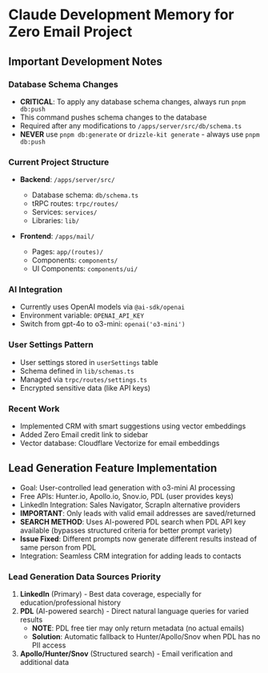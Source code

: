 # Claude Development Memory for Zero Email Project

## Important Development Notes

### Database Schema Changes
- **CRITICAL**: To apply any database schema changes, always run `pnpm db:push`
- This command pushes schema changes to the database
- Required after any modifications to `/apps/server/src/db/schema.ts`
- **NEVER** use `pnpm db:generate` or `drizzle-kit generate` - always use `pnpm db:push`

### Current Project Structure
- **Backend**: `/apps/server/src/`
  - Database schema: `db/schema.ts`
  - tRPC routes: `trpc/routes/`
  - Services: `services/`
  - Libraries: `lib/`

- **Frontend**: `/apps/mail/`
  - Pages: `app/(routes)/`
  - Components: `components/`
  - UI Components: `components/ui/`

### AI Integration
- Currently uses OpenAI models via `@ai-sdk/openai`
- Environment variable: `OPENAI_API_KEY`
- Switch from gpt-4o to o3-mini: `openai('o3-mini')`

### User Settings Pattern
- User settings stored in `userSettings` table
- Schema defined in `lib/schemas.ts`
- Managed via `trpc/routes/settings.ts`
- Encrypted sensitive data (like API keys)

### Recent Work
- Implemented CRM with smart suggestions using vector embeddings
- Added Zero Email credit link to sidebar
- Vector database: Cloudflare Vectorize for email embeddings

## Lead Generation Feature Implementation
- Goal: User-controlled lead generation with o3-mini AI processing
- Free APIs: Hunter.io, Apollo.io, Snov.io, PDL (user provides keys)
- LinkedIn Integration: Sales Navigator, ScrapIn alternative providers
- **IMPORTANT**: Only leads with valid email addresses are saved/returned
- **SEARCH METHOD**: Uses AI-powered PDL search when PDL API key available (bypasses structured criteria for better prompt variety)
- **Issue Fixed**: Different prompts now generate different results instead of same person from PDL
- Integration: Seamless CRM integration for adding leads to contacts

### Lead Generation Data Sources Priority
1. **LinkedIn** (Primary) - Best data coverage, especially for education/professional history
2. **PDL** (AI-powered search) - Direct natural language queries for varied results
   - **NOTE**: PDL free tier may only return metadata (no actual emails)
   - **Solution**: Automatic fallback to Hunter/Apollo/Snov when PDL has no PII access
3. **Apollo/Hunter/Snov** (Structured search) - Email verification and additional data